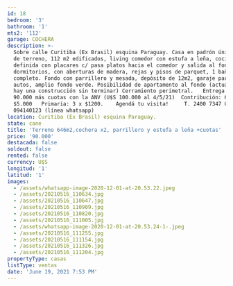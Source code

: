 ```yaml
---
id: 18
bedroom: '3'
bathroom: '1'
mts2: '112'
garage: COCHERA
description: >-
  Sobre calle Curitiba (Ex Brasil) esquina Paraguay. Casa en padrón único, 646m2
  de terreno, 112 m2 edificados, living comedor con estufa a leña, cocina
  definida con placares c/ pasa platos hacia el comedor y salida al fondo. 3
  dormitorios, con aberturas de madera, rejas y pisos de parquet, 1 baño
  completo. Fondo con parrillero y mesada, depósito de 12m2, garaje para dos
  autos, amplio fondo verde. Posibilidad de apartamento al fondo (actualmente
  hay una construcción sin terminar) Cerramiento perimetral.   Entrega de U$S
  90.000 más cuotas con la ANV (U$S 100.000 al 4/5/21)  Contribución: 6 x
  $5.000   Primaria: 3 x $1200.    Agendá tu visita!     T. 2400 7347 C.
  094140123 (línea whatsapp)
location: Curitiba (Ex Brasil) esquina Paraguay.
state: cane
title: 'Terreno 646m2,cochera x2, parrillero y estufa a leña +cuotas'
price: '90.000'
destacada: false
soldout: false
rented: false
currency: U$S
longitud: '1'
latitud: '1'
images:
  - /assets/whatsapp-image-2020-12-01-at-20.53.22.jpeg
  - /assets/20210516_110634.jpg
  - /assets/20210516_110647.jpg
  - /assets/20210516_110909.jpg
  - /assets/20210516_110820.jpg
  - /assets/20210516_111005.jpg
  - /assets/whatsapp-image-2020-12-01-at-20.53.24-1-.jpeg
  - /assets/20210516_111255.jpg
  - /assets/20210516_111154.jpg
  - /assets/20210516_111326.jpg
  - /assets/20210516_111204.jpg
propertyType: casas
listType: ventas
date: 'June 19, 2021 7:53 PM'
---
```


